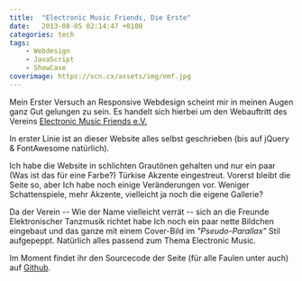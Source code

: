 ```yaml
---
title:  "Electronic Music Friends, Die Erste"
date:   2013-08-05 02:14:47 +0100
categories: tech
tags:
    - Webdesign
    - JavaScript
    - ShowCase
coverimage: https://scn.cx/assets/img/emf.jpg
---
```

Mein Erster Versuch an Responsive Webdesign scheint mir in meinen Augen ganz Gut gelungen zu sein. Es handelt sich hierbei um den Webauftritt des Vereins [Electronic Music Friends e.V.](http://electronic-music-friends.org/)

<!-- more -->

In erster Linie ist an dieser Website alles selbst geschrieben (bis auf jQuery & FontAwesome natürlich).

Ich habe die Website in schlichten Grautönen gehalten und nur ein paar <span class="muted">(Was ist das für eine Farbe?)</span> Türkise Akzente eingestreut. Vorerst bleibt die Seite so, aber Ich habe noch einige Veränderungen vor. Weniger Schattenspiele, mehr Akzente, vielleicht ja noch die eigene Gallerie?

Da der Verein -- Wie der Name vielleicht verrät -- sich an die Freunde Elektronischer Tanzmusik richtet habe Ich noch ein paar nette Bildchen eingebaut und das ganze mit einem Cover-Bild im *"Pseudo-Parallax"* Stil aufgepeppt. Natürlich alles passend zum Thema Electronic Music.

Im Moment findet ihr den Sourcecode der Seite (für alle Faulen unter auch) auf [Github](https://github.com/screeny05/emf-pr).
